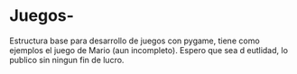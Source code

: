 # Juegos-
Estructura base para desarrollo de juegos con pygame, tiene como ejemplos el juego de Mario (aun incompleto).
Espero que sea d eutlidad, lo publico sin ningun fin de lucro.
